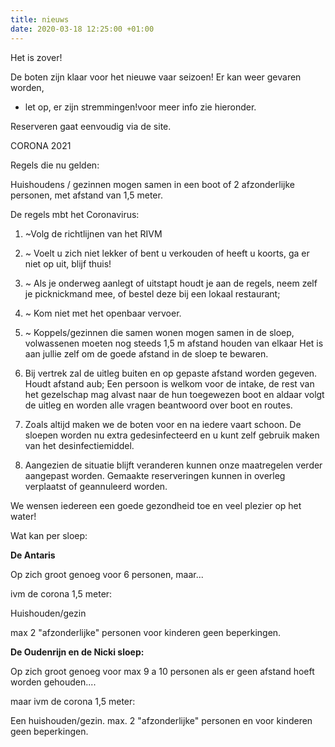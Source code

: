 ```yaml
---
title: nieuws
date: 2020-03-18 12:25:00 +01:00
---
```


Het is zover!

De boten zijn klaar voor het nieuwe vaar seizoen!
Er kan weer gevaren worden,
* let op, er zijn stremmingen!voor meer info zie hieronder.

Reserveren gaat eenvoudig via de site.

CORONA 2021

Regels die nu gelden:

Huishoudens / gezinnen mogen samen in een boot of 
2 afzonderlijke personen, met afstand van 1,5 meter.

De regels mbt het Coronavirus:

1. ~Volg de richtlijnen van het RIVM
2. ~ Voelt u zich niet lekker of bent u verkouden of heeft u koorts, ga er niet op uit, blijf thuis!
3. ~ Als je onderweg aanlegt of uitstapt houdt je aan de regels, neem zelf je picknickmand mee, of bestel deze bij een lokaal restaurant; 
4. ~ Kom niet met het openbaar vervoer.
5. ~ Koppels/gezinnen die samen wonen mogen samen in de sloep, volwassenen moeten nog steeds 1,5 m afstand houden van elkaar
Het is aan jullie zelf om de goede afstand in de sloep te bewaren.

6. Bij vertrek zal de uitleg buiten en op gepaste afstand worden gegeven. Houdt afstand aub;
Een persoon is welkom voor de intake,  de rest van het gezelschap mag alvast naar de hun toegewezen boot en aldaar volgt de uitleg en worden alle vragen beantwoord over boot en routes.

7. Zoals altijd maken we de boten voor en na iedere vaart schoon.
De sloepen worden nu extra gedesinfecteerd en u kunt zelf gebruik maken van het desinfectiemiddel.

8. Aangezien de situatie blijft veranderen kunnen onze maatregelen verder aangepast worden. Gemaakte reserveringen kunnen in overleg verplaatst of geannuleerd worden.

We wensen iedereen een goede gezondheid toe en veel plezier op het water!

Wat kan per sloep:

**De Antaris**

Op zich groot genoeg voor 6 personen, maar...

ivm de corona 1,5 meter:

Huishouden/gezin

max 2 "afzonderlijke"  personen 
voor kinderen geen beperkingen.


**De Oudenrijn en de Nicki sloep:**

Op zich groot genoeg voor max 9 a 10 personen als er geen afstand hoeft worden gehouden....

maar ivm de corona 1,5 meter:

Een huishouden/gezin.
max. 2 "afzonderlijke" personen en voor kinderen geen beperkingen.


